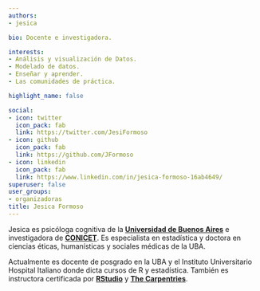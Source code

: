 ```yaml
---
authors:
- jesica

bio: Docente e investigadora. 

interests:
- Análisis y visualización de Datos.
- Modelado de datos. 
- Enseñar y aprender.
- Las comunidades de práctica.

highlight_name: false

social:
- icon: twitter
  icon_pack: fab
  link: https://twitter.com/JesiFormoso
- icon: github
  icon_pack: fab
  link: https://github.com/JFormoso
- icon: linkedin
  icon_pack: fab
  link: https://www.linkedin.com/in/jesica-formoso-16ab4649/
superuser: false
user_groups: 
- organizadoras
title: Jesica Formoso
---
```


Jesica es psicóloga cognitiva de la [<span style="font-weight:bold;">Universidad de Buenos Aires</span>](http://www.psi.uba.ar/) e investigadora de [<span style="font-weight:bold;">CONICET</span>](https://www.conicet.gov.ar/new_scp/detalle.php?id=52112&datos_academicos=yes). 
Es especialista en estadística y doctora en ciencias éticas, humanísticas y sociales médicas de la UBA.

Actualmente es docente de posgrado en la UBA y el Instituto Universitario Hospital Italiano donde dicta cursos de R y estadística. También es instructora certificada por [<span style="font-weight:bold;">RStudio</span>](https://education.rstudio.com/trainers/people/formoso+jesica/) y [<span style="font-weight:bold;">The Carpentries</span>](https://carpentries.org/instructors/).



